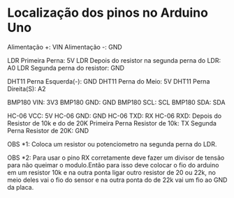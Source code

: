 # Localização dos pinos no Arduino Uno
 
  Alimentação +: VIN
  Alimentação -: GND

  LDR Primeira Perna: 5V
  LDR Depois do resistor na segunda perna do LDR: A0
  LDR Segunda perna do resistor: GND
  
  DHT11 Perna Esquerda(-): GND
  DHT11 Perna do Meio: 5V
  DHT11 Perna Direita(S): A2

  BMP180 VIN: 3V3
  BMP180 GND: GND
  BMP180 SCL: SCL
  BMP180 SDA: SDA

  HC-06 VCC: 5V
  HC-06 GND: GND
  HC-06 TXD: RX
  HC-06 RXD: Depois do Resistor de 10k e do de 20K
  Primeira Perna Resistor de 10k: TX
  Segunda Perna Resistor de 20K: GND

  OBS *1: Coloca um resistor ou potenciometro na segunda perna do LDR.

  OBS *2: Para usar o pino RX corretamente deve fazer um divisor de tensão para não queimar o modulo.Então para isso deve colocar o fio do arduino em um resistor 10k e na outra ponta ligar outro resistor de 20 ou 22k, no meio deles vai o fio do sensor e na outra ponta do de 22k vai um fio ao GND da placa.